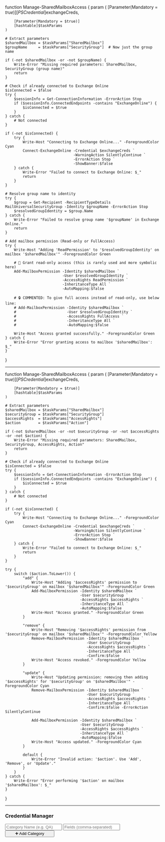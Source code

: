 function Manage-SharedMailboxAccess {
    param (
        [Parameter(Mandatory = $true)]
        [PSCredential]$exchangeCreds,

        [Parameter(Mandatory = $true)]
        [hashtable]$taskParams
    )

    # Extract parameters
    $sharedMailbox = $taskParams["SharedMailbox"]
    $groupName     = $taskParams["SecurityGroup"]  # Now just the group name

    if (-not $sharedMailbox -or -not $groupName) {
        Write-Error "Missing required parameters: SharedMailbox, SecurityGroup (group name)"
        return
    }

    # Check if already connected to Exchange Online
    $isConnected = $false
    try {
        $sessionInfo = Get-ConnectionInformation -ErrorAction Stop
        if ($sessionInfo.ConnectedEndpoints -contains "ExchangeOnline") {
            $isConnected = $true
        }
    } catch {
        # Not connected
    }

    if (-not $isConnected) {
        try {
            Write-Host "Connecting to Exchange Online..." -ForegroundColor Cyan
            Connect-ExchangeOnline -Credential $exchangeCreds `
                                   -WarningAction SilentlyContinue `
                                   -ErrorAction Stop `
                                   -ShowBanner:$false
        } catch {
            Write-Error "Failed to connect to Exchange Online: $_"
            return
        }
    }

    # Resolve group name to identity
    try {
        $group = Get-Recipient -RecipientTypeDetails MailUniversalSecurityGroup -Identity $groupName -ErrorAction Stop
        $resolvedGroupIdentity = $group.Name
    } catch {
        Write-Error "Failed to resolve group name '$groupName' in Exchange Online."
        return
    }

    # Add mailbox permission (Read-only or FullAccess)
    try {
        Write-Host "Adding 'ReadPermission' to '$resolvedGroupIdentity' on mailbox '$sharedMailbox'" -ForegroundColor Green

        # 🔹 Grant read-only access (this is rarely used and more symbolic here)
        Add-MailboxPermission -Identity $sharedMailbox `
                              -User $resolvedGroupIdentity `
                              -AccessRights ReadPermission `
                              -InheritanceType All `
                              -AutoMapping:$false

        # 🔒 COMMENTED: To give full access instead of read-only, use below line:
        # Add-MailboxPermission -Identity $sharedMailbox `
        #                       -User $resolvedGroupIdentity `
        #                       -AccessRights FullAccess `
        #                       -InheritanceType All `
        #                       -AutoMapping:$false

        Write-Host "Access granted successfully." -ForegroundColor Green
    } catch {
        Write-Error "Error granting access to mailbox '$sharedMailbox': $_"
    }
}

----------------------------------------------------------------
function Manage-SharedMailboxAccess {
    param (
        [Parameter(Mandatory = $true)]
        [PSCredential]$exchangeCreds,

        [Parameter(Mandatory = $true)]
        [hashtable]$taskParams
    )

    # Extract parameters
    $sharedMailbox = $taskParams["SharedMailbox"]
    $securityGroup = $taskParams["SecurityGroup"]
    $accessRights  = $taskParams["AccessRights"]
    $action        = $taskParams["Action"]

    if (-not $sharedMailbox -or -not $securityGroup -or -not $accessRights -or -not $action) {
        Write-Error "Missing required parameters: SharedMailbox, SecurityGroup, AccessRights, Action"
        return
    }

    # Check if already connected to Exchange Online
    $isConnected = $false
    try {
        $sessionInfo = Get-ConnectionInformation -ErrorAction Stop
        if ($sessionInfo.ConnectedEndpoints -contains "ExchangeOnline") {
            $isConnected = $true
        }
    } catch {
        # Not connected
    }

    if (-not $isConnected) {
        try {
            Write-Host "Connecting to Exchange Online..." -ForegroundColor Cyan
            Connect-ExchangeOnline -Credential $exchangeCreds `
                                   -WarningAction SilentlyContinue `
                                   -ErrorAction Stop `
                                   -ShowBanner:$false
        } catch {
            Write-Error "Failed to connect to Exchange Online: $_"
            return
        }
    }

    try {
        switch ($action.ToLower()) {
            "add" {
                Write-Host "Adding '$accessRights' permission to '$securityGroup' on mailbox '$sharedMailbox'" -ForegroundColor Green
                Add-MailboxPermission -Identity $sharedMailbox `
                                      -User $securityGroup `
                                      -AccessRights $accessRights `
                                      -InheritanceType All `
                                      -AutoMapping:$false
                Write-Host "Access granted." -ForegroundColor Green
            }

            "remove" {
                Write-Host "Removing '$accessRights' permission from '$securityGroup' on mailbox '$sharedMailbox'" -ForegroundColor Yellow
                Remove-MailboxPermission -Identity $sharedMailbox `
                                         -User $securityGroup `
                                         -AccessRights $accessRights `
                                         -InheritanceType All `
                                         -Confirm:$false
                Write-Host "Access revoked." -ForegroundColor Yellow
            }

            "update" {
                Write-Host "Updating permission: removing then adding '$accessRights' for '$securityGroup' on '$sharedMailbox'" -ForegroundColor Cyan
                Remove-MailboxPermission -Identity $sharedMailbox `
                                         -User $securityGroup `
                                         -AccessRights $accessRights `
                                         -InheritanceType All `
                                         -Confirm:$false -ErrorAction SilentlyContinue

                Add-MailboxPermission -Identity $sharedMailbox `
                                      -User $securityGroup `
                                      -AccessRights $accessRights `
                                      -InheritanceType All `
                                      -AutoMapping:$false
                Write-Host "Access updated." -ForegroundColor Cyan
            }

            default {
                Write-Error "Invalid action: '$action'. Use 'Add', 'Remove', or 'Update'."
            }
        }
    } catch {
        Write-Error "Error performing '$action' on mailbox '$sharedMailbox': $_"
    }
}



----------------------------------------
<html lang="en">
<head>
  <meta charset="UTF-8" />
  <meta name="viewport" content="width=device-width, initial-scale=1.0"/>
  <title>Credential Manager</title>
  <link href="https://cdn.jsdelivr.net/npm/bootstrap@5.3.3/dist/css/bootstrap.min.css" rel="stylesheet" />
  <link href="https://cdn.jsdelivr.net/npm/bootstrap-icons@1.10.5/font/bootstrap-icons.css" rel="stylesheet" />
  <style>
    :root {
      --gap: 0.5rem;
      --bg: #f8f9fa;
      --bg-card: #fff;
      --br: 0.6rem;
    }

    body {
      background-color: var(--bg);
      font-family: 'Segoe UI', sans-serif;
      padding: 2rem;
    }

    .card {
      border-radius: var(--br);
      background-color: var(--bg-card);
      padding: 1rem;
      margin-bottom: 2rem;
      box-shadow: 0 0.5rem 1rem rgba(0,0,0,0.05);
    }

    .category-grid {
      display: grid;
      grid-auto-flow: row;
      row-gap: var(--gap);
    }

    .category-grid .header, .category-grid .row {
      display: grid;
      grid-auto-columns: 1fr;
      align-items: center;
      column-gap: var(--gap);
    }

    .category-grid .header {
      font-weight: bold;
    }

    .category-header {
      display: flex;
      justify-content: space-between;
      align-items: center;
      margin-bottom: 1rem;
    }

    .input-wrap {
      display: flex;
      align-items: center;
    }

    .input-wrap input {
      flex-grow: 1;
    }

    .input-wrap .btn {
      margin-left: 4px;
    }

    .row-action {
      display: flex;
      align-items: center;
      justify-content: flex-start;
    }

    .small-btn {
      padding: 0.25rem 0.5rem;
      font-size: 0.85rem;
    }

    @media (max-width: 768px) {
      .category-grid .header,
      .category-grid .row {
        display: block;
      }
    }
	.add-cat-btn{
	 min-width:160px;
	}
	
  </style>
</head>
<body>

<div class="container">
  <h3 class="mb-4 text-primary text-center">Credential Manager</h3>

  <div class="d-flex gap-2 mb-3">
    <input type="text" id="newCategoryInput" class="form-control" placeholder="Category Name (e.g. QA)" />
    <input type="text" id="newFieldsInput" class="form-control" placeholder="Fields (comma-separated)" />
    <button class="btn btn-outline-success add-cat-btn" onclick="addCategory()">➕ Add Category</button>
  </div>

  <div id="categoriesContainer"></div>

  <!--<h6 class="text-muted mt-4">🧾 Local Storage:</h6>
  <pre id="jsonOutput"></pre>-->
</div>

<script>
  let projectData = JSON.parse(localStorage.getItem("projectData")) || {};
  const container = document.getElementById("categoriesContainer");
  const jsonOutput = document.getElementById("jsonOutput");

  function saveData() {
    localStorage.setItem("projectData", JSON.stringify(projectData, null, 2));
    jsonOutput.textContent = JSON.stringify(projectData, null, 2);
  }

  function createRow(category, fields, data = {}) {
    const row = document.createElement("div");
    row.className = "row";
    row.style.gridTemplateColumns = `repeat(${fields.length + 1}, 1fr)`;

    fields.forEach(field => {
      const inputWrap = document.createElement("div");
      inputWrap.className = "input-wrap";

      const input = document.createElement("input");
      input.className = "form-control";
      input.placeholder = field;
      input.value = data[field] || "";
      input.setAttribute("data-field", field);
      input.addEventListener("input", () => updateCategoryData(category));
      if (field.toLowerCase() === "password") {
	   input.type = "password";
	  }
      inputWrap.appendChild(input);

      if (field.toLowerCase() === "url") {
        const openBtn = document.createElement("button");
        openBtn.className = "btn btn-outline-secondary small-btn";
        openBtn.title = "Open URL";
        openBtn.innerHTML = '<i class="bi bi-box-arrow-up-right"></i>';
        openBtn.onclick = () => {
          let val = input.value;
          if (!val.startsWith("http")) val = "https://" + val;
          window.open(val, "_blank");
        };
        inputWrap.appendChild(openBtn);
      }

      const copyBtn = document.createElement("button");
      copyBtn.className = "btn btn-outline-secondary small-btn";
      copyBtn.title = "Copy";
      copyBtn.innerHTML = '<i class="bi bi-clipboard"></i>';
      copyBtn.onclick = () => {
        navigator.clipboard.writeText(input.value).then(() => {
          copyBtn.innerHTML = '<i class="bi bi-clipboard-check text-success"></i>';
          setTimeout(() => copyBtn.innerHTML = '<i class="bi bi-clipboard"></i>', 1200);
        });
      };
      inputWrap.appendChild(copyBtn);

      row.appendChild(inputWrap);
    });

    const actionCol = document.createElement("div");
    actionCol.className = "row-action";
    const delBtn = document.createElement("button");
    delBtn.className = "btn btn-outline-danger small-btn";
    delBtn.innerHTML = '<i class="bi bi-trash"></i>';
    delBtn.title = "Delete Row";
    delBtn.onclick = () => {
      row.remove();
      updateCategoryData(category);
    };
    actionCol.appendChild(delBtn);
    row.appendChild(actionCol);

    return row;
  }

  function updateCategoryData(category) {
    const section = document.querySelector(`[data-category="${category}"]`);
    const fields = section.getAttribute("data-fields").split(",");
    const rows = section.querySelectorAll(".row:not(.header)");
    const result = [];

    rows.forEach(row => {
      const inputs = row.querySelectorAll("input");
      const obj = {};
      inputs.forEach(input => {
        const field = input.getAttribute("data-field");
        obj[field] = input.value;
      });
      result.push(obj);
    });

    projectData[category].data = result;
    saveData();
  }

  function renderCategory(category, fields, data = []) {
    const wrapper = document.createElement("div");
    wrapper.className = "card category-grid";
    wrapper.setAttribute("data-category", category);
    wrapper.setAttribute("data-fields", fields.join(","));

    const head = document.createElement("div");
    head.className = "category-header";
    head.innerHTML = `<h5>📁 ${category}</h5><button class="btn btn-sm btn-outline-danger" onclick="deleteCategory('${category}')">❌ Delete</button>`;
    wrapper.appendChild(head);

    const headerRow = document.createElement("div");
    headerRow.className = "header row";
    headerRow.style.gridTemplateColumns = `repeat(${fields.length + 1}, 1fr)`;

    fields.forEach(field => {
      const col = document.createElement("div");
      col.textContent = field.toUpperCase();
      headerRow.appendChild(col);
    });
    const actionLabel = document.createElement("div");
    actionLabel.textContent = "Actions";
    headerRow.appendChild(actionLabel);

    wrapper.appendChild(headerRow);

    data.forEach(entry => {
      wrapper.appendChild(createRow(category, fields, entry));
    });

    const addBtn = document.createElement("button");
    addBtn.className = "btn btn-outline-success w-100 mt-3";
    addBtn.textContent = "➕ Add Row";
    addBtn.onclick = () => {
      wrapper.insertBefore(createRow(category, fields), addBtn);
      updateCategoryData(category);
    };

    wrapper.appendChild(addBtn);
    container.appendChild(wrapper);
  }

  function deleteCategory(category) {
    if (confirm(`Delete category "${category}"?`)) {
      delete projectData[category];
      document.querySelector(`[data-category="${category}"]`).remove();
      saveData();
    }
  }

  function addCategory() {
    const name = document.getElementById("newCategoryInput").value.trim();
    const fields = document.getElementById("newFieldsInput").value.trim().split(',').map(f => f.trim()).filter(Boolean);

    if (!name || fields.length === 0) {
      alert("Please enter both category name and fields.");
      return;
    }

    if (projectData[name]) {
      alert("Category already exists.");
      return;
    }

    projectData[name] = { fields, data: [] };
    renderCategory(name, fields);
    saveData();

    document.getElementById("newCategoryInput").value = '';
    document.getElementById("newFieldsInput").value = '';
  }

  function init() {
    for (const category in projectData) {
      const { fields, data } = projectData[category];
      renderCategory(category, fields, data);
    }
    saveData();
  }

  init();
</script>

</body>
</html>
